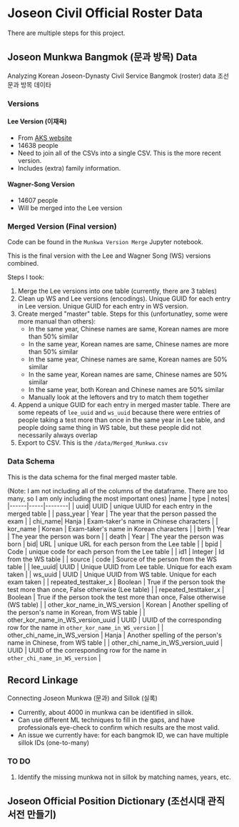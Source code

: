 # Joseon Civil Official Roster Data

There are multiple steps for this project.

## Joseon Munkwa Bangmok (문과 방목) Data
Analyzing Korean Joseon-Dynasty Civil Service Bangmok (roster) data 조선 문과 방목 데이타

### Versions

#### Lee Version (이재옥)
* From [AKS website](http://dh.aks.ac.kr/~sonamu5/wiki/index.php/SEDB:%EA%B3%BC%EA%B1%B0_%ED%95%A9%EA%B2%A9%EC%9E%90_%EC%A0%95%EB%B3%B4_%EB%94%94%EC%A7%80%ED%84%B8_%EC%95%84%EC%B9%B4%EC%9D%B4%EB%B8%8C)
* 14638 people
* Need to join all of the CSVs into a single CSV. This is the more recent version.
* Includes (extra) family information.

#### Wagner-Song Version
* 14607 people
* Will be merged into the Lee version

### Merged Version (Final version)
Code can be found in the `Munkwa Version Merge` Jupyter notebook.

This is the final version with the Lee and Wagner Song (WS) versions combined.

Steps I took:
1. Merge the Lee versions into one table (currently, there are 3 tables)
2. Clean up WS and Lee versions (encodings). Unique GUID for each entry in Lee version. Unique GUID for each entry in WS version.
3. Create merged "master" table. Steps for this (unfortunatley, some were more manual than others):
    * In the same year, Chinese names are same, Korean names are more than 50% similar
    * In the same year, Korean names are same, Chinese names are more than 50% similar
    * In the same year, Chinese names are same, Korean names are 50% similar
    * In the same year, Korean names are same, Chinese names are 50% similar
    * In the same year, both Korean and Chinese names are 50% similar
    * Manually look at the leftovers and try to match them together
 4. Append a unique GUID for each entry in merged master table. There are some repeats of `lee_uuid` and `ws_uuid` because there were entries of people taking a test more than once in the same year in Lee table, and people doing same thing in WS table, but these people did not necessarily always overlap
 5. Export to CSV. This is the `/data/Merged_Munkwa.csv`

### Data Schema
This is the data schema for the final merged master table. 

(Note: I am not including all of the columns of the dataframe. There are too many, so I am only including the most important ones)
|name  | type | notes|
|------|-----|--------|
| uuid| UUID | unique UUID for each entry in the merged table |
| pass_year | Year | The year that the person passed the exam |
| chi_name| Hanja | Exam-taker's name in Chinese characters |
| kor_name | Korean | Exam-taker's name in Korean characters |
| birth | Year | The year the person was born |
| death | Year | The year the person was born
| bid| URL | unique URL for each person from the Lee table |
| bpid | Code | unique code for each person from the Lee table | 
| id1 | Integer | Id from the WS table |
| source | code | Source of the person from the WS table |
| lee_uuid| UUID | Unique UUID from Lee table. Unique for each exam taken | 
| ws_uuid | UUID | Unique UUID from WS table. Unique for each exam taken | 
| repeated_testtaker_x | Boolean | True if the person took the test more than once, False otherwise (Lee table) | 
| repeated_testtaker_x | Boolean | True if the person took the test more than once, False otherwise (WS table) | 
| other_kor_name_in_WS_version | Korean | Another spelling of the person's name in Korean, from WS table |
| other_kor_name_in_WS_version_uuid | UUID | UUID of the corresponding row for the name in `other_kor_name_in_WS_version` |
| other_chi_name_in_WS_version | Hanja | Another spelling of the person's name in Chinese, from WS table |
| other_chi_name_in_WS_version_uuid | UUID | UUID of the corresponding row for the name in `other_chi_name_in_WS_version` |



## Record Linkage

Connecting Joseon Munkwa (문과) and Sillok (실록)

* Currently, about 4000 in munkwa can be identified in sillok.
* Can use different ML techniques to fill in the gaps, and have professionals eye-check to confirm which results are the most valid.
* An issue we currently have: for each bangmok ID, we can have multiple sillok IDs (one-to-many)


### TO DO
1. Identify the missing munkwa not in sillok by matching names, years, etc. 


## Joseon Official Position Dictionary (조선시대 관직 서전 만들기)


